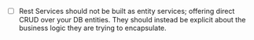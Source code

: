 - [ ] Rest Services should not be built as entity services; offering direct CRUD over your DB entities. They should instead be explicit about the business logic they are trying to encapsulate.